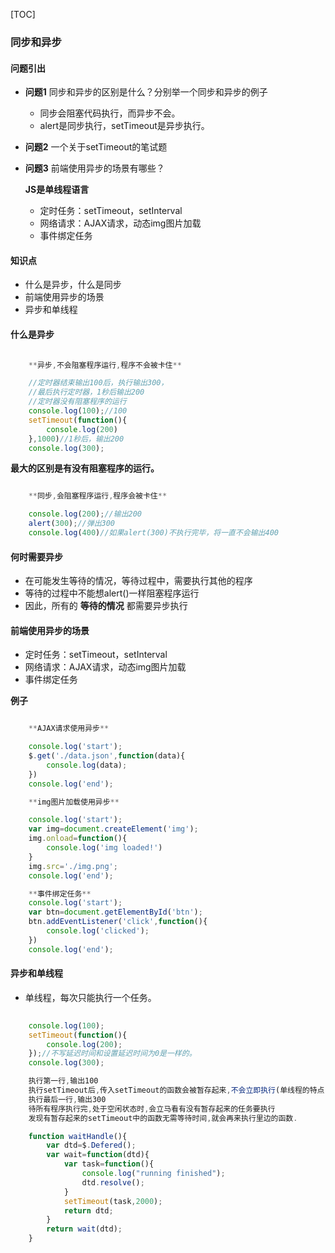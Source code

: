 [TOC]

### 同步和异步

#### 问题引出

+ **问题1**  同步和异步的区别是什么？分别举一个同步和异步的例子

    + 同步会阻塞代码执行，而异步不会。
    + alert是同步执行，setTimeout是异步执行。

+ **问题2**  一个关于setTimeout的笔试题

+ **问题3**  前端使用异步的场景有哪些？
    
    **JS是单线程语言**

    + 定时任务：setTimeout，setInterval
    + 网络请求：AJAX请求，动态img图片加载
    + 事件绑定任务

#### 知识点

+ 什么是异步，什么是同步
+ 前端使用异步的场景
+ 异步和单线程

#### 什么是异步
```javascript

    **异步,不会阻塞程序运行,程序不会被卡住**

    //定时器结束输出100后，执行输出300，
    //最后执行定时器，1秒后输出200
    //定时器没有阻塞程序的运行
    console.log(100);//100
    setTimeout(function(){
        console.log(200)
    },1000)//1秒后，输出200
    console.log(300);
```

**最大的区别是有没有阻塞程序的运行。**

```javascript

    **同步,会阻塞程序运行,程序会被卡住**

    console.log(200);//输出200
    alert(300);//弹出300
    console.log(400)//如果alert(300)不执行完毕，将一直不会输出400

```

#### 何时需要异步
+ 在可能发生等待的情况，等待过程中，需要执行其他的程序
+ 等待的过程中不能想alert()一样阻塞程序运行
+ 因此，所有的 **等待的情况** 都需要异步执行

#### 前端使用异步的场景
+ 定时任务：setTimeout，setInterval
+ 网络请求：AJAX请求，动态img图片加载
+ 事件绑定任务

**例子**

```javascript

    **AJAX请求使用异步**

    console.log('start');
    $.get('./data.json',function(data){
        console.log(data);
    })
    console.log('end');

    **img图片加载使用异步**

    console.log('start');
    var img=document.createElement('img');
    img.onload=function(){
        console.log('img loaded!')
    }
    img.src='./img.png';
    console.log('end');

    **事件绑定任务**
    console.log('start');
    var btn=document.getElementById('btn');
    btn.addEventListener('click',function(){
        console.log('clicked');
    })
    console.log('end');


```


#### 异步和单线程

+ 单线程，每次只能执行一个任务。

```javascript
    
    console.log(100);
    setTimeout(function(){
        console.log(200);
    });//不写延迟时间和设置延迟时间为0是一样的。
    console.log(300);

    执行第一行,输出100
    执行setTimeout后,传入setTimeout的函数会被暂存起来,不会立即执行(单线程的特点,不能同时做两件事)
    执行最后一行,输出300
    待所有程序执行完,处于空闲状态时,会立马看有没有暂存起来的任务要执行
    发现有暂存起来的setTimeout中的函数无需等待时间,就会再来执行里边的函数.

```



```javascript
    function waitHandle(){
        var dtd=$.Defered();
        var wait=function(dtd){
            var task=function(){
                console.log("running finished");
                dtd.resolve();
            }
            setTimeout(task,2000);
            return dtd;
        }
        return wait(dtd);
    }
```